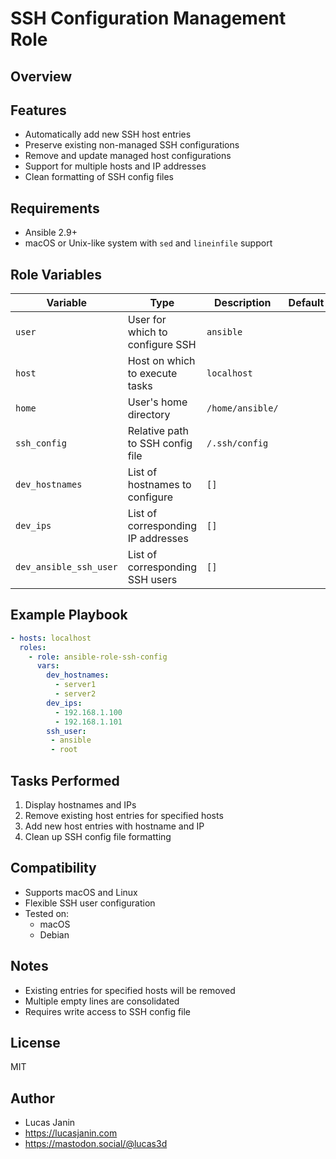 # SSH Configuration Management Role

## Overview
 
## Features
- Automatically add new SSH host entries
- Preserve existing non-managed SSH configurations
- Remove and update managed host configurations
- Support for multiple hosts and IP addresses
- Clean formatting of SSH config files

## Requirements
- Ansible 2.9+
- macOS or Unix-like system with `sed` and `lineinfile` support

## Role Variables
| Variable | Type | Description | Default |
|----------|------|-------------|---------|
| `user` | User for which to configure SSH | `ansible` |
| `host` | Host on which to execute tasks | `localhost` |
| `home` | User's home directory | `/home/ansible/` |
| `ssh_config` | Relative path to SSH config file | `/.ssh/config` |
| `dev_hostnames` | List of hostnames to configure | `[]` |
| `dev_ips` | List of corresponding IP addresses | `[]` |
| `dev_ansible_ssh_user` | List of corresponding SSH users | `[]` |

## Example Playbook
```yaml
- hosts: localhost
  roles:
    - role: ansible-role-ssh-config
      vars:
        dev_hostnames:
          - server1
          - server2
        dev_ips:
          - 192.168.1.100
          - 192.168.1.101
        ssh_user: 
		 - ansible
		 - root
```

## Tasks Performed

1.	Display hostnames and IPs
2.	Remove existing host entries for specified hosts
3.	Add new host entries with hostname and IP
4.	Clean up SSH config file formatting

## Compatibility

- Supports macOS and Linux
- Flexible SSH user configuration
- Tested on:
	- macOS
	- Debian

## Notes
- Existing entries for specified hosts will be removed
- Multiple empty lines are consolidated
- Requires write access to SSH config file

## License

MIT

## Author

- Lucas Janin
- https://lucasjanin.com
- https://mastodon.social/@lucas3d


